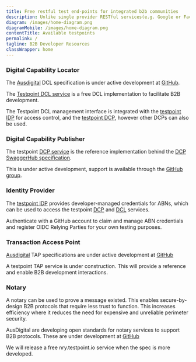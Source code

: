 ```yaml
---
title: Free restful test end-points for integrated b2b communities
description: Unlike single provider RESTful services(e.g. Google or Facebook APIs), a B2B process like e-invoicing needs multiple providers to support the same standard interface. Testpoint.io supports the community by providing teset services for implementers of standard API specifications
diagram: /images/home-diagram.png
diagramMobile: /images/home-diagram.png
contentTitle: Available testpoints
permalink: /
tagline: B2B Developer Resources
classWrapper: home
---
```

### Digital Capability Locator

The [Ausdigital](http://ausdigital.org/) DCL specification is under active development at [GitHub](https://github.com/ausdigital/ausdigital-dcl).

The [Testpoint DCL service](http://testpoint.io/dcl.html) is a free DCL implementation to facilitate B2B development.

The Testpoint DCL management interface is integrated with the [testpoint IDP](http://testpoint.io/idp.html) for access control, and the [testpoint DCP](http://testpoint.io/dcp.html), however other DCPs can also be used.

### Digital Capability Publisher

The testpoint [DCP service](http://testpoint.io/dcp.html) is the reference implementation behind the [DCP SwaggerHub specification](https://swaggerhub.com/api/ausdigital/ausdigital-dcp/1.0).

This is under active development, support is available through the [GitHub group](https://github.com/ausdigital/ausdigital-dcp/issues).

### Identity Provider


The [testpoint IDP](http://testpoint.io/idp.html) provides developer-managed credentials for ABNs, which can be used to access the testpoint [DCP](http://testpoint.io/dcp.html) and [DCL](http://testpoint.io/dcl.html) services.

Authenticate with a GitHub account to claim and manage ABN credentials and register OIDC Relying Parties for your own testing purposes.

### Transaction Access Point

[Ausdigital](http://ausdigital.org) TAP specifications are under active development at [GitHub](https://github.com/ausdigital/ausdigital-tap)

A testpoint TAP service is under construction. This will provide a reference and enable B2B development interactions.

### Notary

A notary can be used to prove a message existed. This enables secure-by-design B2B protocols that require less trust to function. This increases efficiency where it reduces the need for expensive and unreliable perimeter security.

AusDigital are developing open standards for notary services to support B2B protocols. These are under development at [GitHub](https://github.com/ausdigital/ausdigital-nry)

We will release a free nry.testpoint.io service when the spec is more developed.
